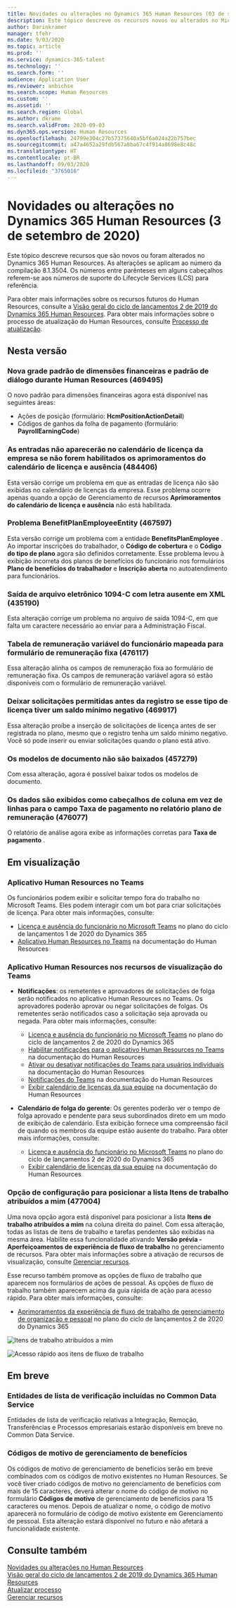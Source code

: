 ```yaml
---
title: Novidades ou alterações no Dynamics 365 Human Resources (03 de setembro de 2020)
description: Este tópico descreve os recursos novos ou alterados no Microsoft Dynamics 365 Human Resources para 3 de setembro de 2020.
author: Darinkramer
manager: tfehr
ms.date: 9/03/2020
ms.topic: article
ms.prod: ''
ms.service: dynamics-365-talent
ms.technology: ''
ms.search.form: ''
audience: Application User
ms.reviewer: anbichse
ms.search.scope: Human Resources
ms.custom: ''
ms.assetid: ''
ms.search.region: Global
ms.author: dkrame
ms.search.validFrom: 2020-09-03
ms.dyn365.ops.version: Human Resources
ms.openlocfilehash: 24799e304c27b57375640a5bf6a024a22b757bec
ms.sourcegitcommit: a47a4652a29fdb567a8ba67c4f914a8698e8c48c
ms.translationtype: HT
ms.contentlocale: pt-BR
ms.lasthandoff: 09/03/2020
ms.locfileid: "3765016"
---
```

# <a name="whats-new-or-changed-in-dynamics-365-human-resources-september-3-2020"></a>Novidades ou alterações no Dynamics 365 Human Resources (3 de setembro de 2020)

Este tópico descreve recursos que são novos ou foram alterados no Dynamics 365 Human Resources. As alterações se aplicam ao número da compilação 8.1.3504. Os números entre parênteses em alguns cabeçalhos referem-se aos números de suporte do Lifecycle Services (LCS) para referência.

Para obter mais informações sobre os recursos futuros do Human Resources, consulte a [Visão geral do ciclo de lançamentos 2 de 2019 do Dynamics 365 Human Resources](https://docs.microsoft.com/dynamics365-release-plan/2019wave2/dynamics365-human-resources/). Para obter mais informações sobre o processo de atualização do Human Resources, consulte [Processo de atualização](hr-admin-setup-update-process.md).

## <a name="in-this-release"></a>Nesta versão

### <a name="new-default-financial-dimensions-grid-and-dialog-pattern-throughout-human-resources-469495"></a>Nova grade padrão de dimensões financeiras e padrão de diálogo durante Human Resources (469495)

O novo padrão para dimensões financeiras agora está disponível nas seguintes áreas:

- Ações de posição (formulário: **HcmPositionActionDetail**)
- Códigos de ganhos da folha de pagamento (formulário: **PayrollEarningCode**)

### <a name="entries-dont-appear-in-company-leave-calendar-if-leave-and-absence-calendar-enhancements-arent-enabled-484406"></a>As entradas não aparecerão no calendário de licença da empresa se não forem habilitados os aprimoramentos do calendário de licença e ausência (484406)

Esta versão corrige um problema em que as entradas de licença não são exibidas no calendário de licenças da empresa. Esse problema ocorre apenas quando a opção de Gerenciamento de recursos **Aprimoramentos do calendário de licença e ausência** não está habilitada.

### <a name="benefitplanemployeeentity-issue-467597"></a>Problema BenefitPlanEmployeeEntity (467597)

Esta versão corrige um problema com a entidade **BenefitsPlanEmployee** . Ao importar inscrições do trabalhador, o **Código de cobertura** e o **Código do tipo de plano** agora são definidos corretamente. Esse problema levou à exibição incorreta dos planos de benefícios do funcionário nos formulários **Plano de benefícios do trabalhador** e **Inscrição aberta** no autoatendimento para funcionários.

### <a name="electronic-file-1094-c-output-missing-letter-in-xml-435190"></a>Saída de arquivo eletrônico 1094-C com letra ausente em XML (435190)

Esta alteração corrige um problema no arquivo de saída 1094-C, em que falta um caractere necessário ao enviar para a Administração Fiscal.

### <a name="employee-variable-compensation-table-mapped-to-fixed-compensation-form-476117"></a>Tabela de remuneração variável do funcionário mapeada para formulário de remuneração fixa (476117)

Essa alteração alinha os campos de remuneração fixa ao formulário de remuneração fixa. Os campos de remuneração variável agora só estão disponíveis com o formulário de remuneração variável.

### <a name="leave-requests-allowed-before-enrollment-if-that-leave-type-has-a-negative-minimum-balance-469917"></a>Deixar solicitações permitidas antes da registro se esse tipo de licença tiver um saldo mínimo negativo (469917)

Essa alteração proíbe a inserção de solicitações de licença antes de ser registrada no plano, mesmo que o registro tenha um saldo mínimo negativo. Você só pode inserir ou enviar solicitações quando o plano está ativo.

### <a name="document-templates-dont-download-457279"></a>Os modelos de documento não são baixados (457279)

Com essa alteração, agora é possível baixar todos os modelos de documento. 

### <a name="data-displays-as-column-headers-instead-of-rows-for-the-pay-rate-field-in-the-compensation-plan-report-476077"></a>Os dados são exibidos como cabeçalhos de coluna em vez de linhas para o campo Taxa de pagamento no relatório plano de remuneração (476077)

O relatório de análise agora exibe as informações corretas para **Taxa de pagamento** .

## <a name="in-preview"></a>Em visualização

### <a name="human-resources-application-in-teams"></a>Aplicativo Human Resources no Teams

Os funcionários podem exibir e solicitar tempo fora do trabalho no Microsoft Teams. Eles podem interagir com um bot para criar solicitações de licença. Para obter mais informações, consulte:

- [Licença e ausência do funcionário no Microsoft Teams](https://docs.microsoft.com/dynamics365-release-plan/2020wave1/dynamics365-human-resources/employee-leave-absence-experience-teams) no plano do ciclo de lançamentos 1 de 2020 do Dynamics 365
- [Aplicativo Human Resources no Teams](https://go.microsoft.com/fwlink/?linkid=2127841) na documentação do Human Resources

### <a name="human-resources-app-in-teams-preview-features"></a>Aplicativo Human Resources nos recursos de visualização do Teams
 
-  **Notificações**: os remetentes e aprovadores de solicitações de folga serão notificados no aplicativo Human Resources no Teams. Os aprovadores poderão aprovar ou negar solicitações de folgas. Os remetentes serão notificados caso a solicitação seja aprovada ou negada. Para obter mais informações, consulte:
   - [Licença e ausência do funcionário no Microsoft Teams](https://docs.microsoft.com/dynamics365-release-plan/2020wave2/human-resources/dynamics365-human-resources/employee-leave-absence-experience-teams) no plano do ciclo de lançamentos 2 de 2020 do Dynamics 365
   - [Habilitar notificações para o aplicativo Human Resources no Teams](https://docs.microsoft.com/dynamics365/human-resources/hr-admin-teams-leave-app#enable-notifications-for-the-human-resources-app-in-teams) na documentação do Human Resources
   - [Ativar ou desativar notificações do Teams para usuários individuais](https://docs.microsoft.com/dynamics365/human-resources/hr-admin-teams-leave-app#turn-teams-notifications-on-or-off-for-individual-users) na documentação do Human Resources
   - [Notificações do Teams](https://docs.microsoft.com/dynamics365/human-resources/hr-teams-leave-app#teams-notifications) na documentação do Human Resources
   - [Exibir calendário de licenças da sua equipe](https://docs.microsoft.com/dynamics365/human-resources/hr-teams-leave-app#view-your-teams-leave-calendar) na documentação do Human Resources
 
- **Calendário de folga do gerente**: Os gerentes poderão ver o tempo de folga aprovado e pendente para seus subordinados direto em um modo de exibição de calendário. Esta exibição fornece uma compreensão fácil de quando os membros da equipe estão ausente do trabalho. Para obter mais informações, consulte:
   - [Licença e ausência do funcionário no Microsoft Teams](https://docs.microsoft.com/dynamics365-release-plan/2020wave2/human-resources/dynamics365-human-resources/employee-leave-absence-experience-teams) no plano do ciclo de lançamentos 2 de 2020 do Dynamics 365
   - [Exibir calendário de licenças da sua equipe](https://docs.microsoft.com/dynamics365/human-resources/hr-teams-leave-app#view-your-teams-leave-calendar) na documentação do Human Resources

### <a name="configuration-option-to-position-work-items-assigned-to-me-list-477004"></a>Opção de configuração para posicionar a lista Itens de trabalho atribuídos a mim (477004)

Uma nova opção agora está disponível para posicionar a lista **Itens de trabalho atribuídos a mim** na coluna direita do painel. Com essa alteração, todas as listas de itens de trabalho e tarefas pendentes são exibidas na mesma área. Habilite essa funcionalidade ativando **Versão prévia - Aperfeiçoamentos de experiência de fluxo de trabalho** no gerenciamento de recursos. Para obter mais informações sobre a ativação de recursos de visualização, consulte [Gerenciar recursos](hr-admin-manage-features.md).

Esse recurso também promove as opções de fluxo de trabalho que aparecem nos formulários de ações de pessoal. As opções de fluxo de trabalho também aparecem acima da guia rápida de ação para acesso rápido. Para obter mais informações, consulte: 

- [Aprimoramentos da experiência de fluxo de trabalho de gerenciamento de organização e pessoal](https://docs.microsoft.com/dynamics365-release-plan/2020wave2/human-resources/dynamics365-human-resources/organization-personnel-management-workflow-experience-enhancements) no plano do ciclo de lançamentos 2 de 2020 do Dynamics 365

![Itens de trabalho atribuídos a mim](./media/hr-workflow-work-items-assigned-to-me.png)

![Acesso rápido aos itens de fluxo de trabalho](./media/hr-workflow-quick-access.png)

## <a name="coming-soon"></a>Em breve

### <a name="checklist-entities-included-in-common-data-service"></a>Entidades de lista de verificação incluídas no Common Data Service

Entidades de lista de verificação relativas a Integração, Remoção, Transferências e Processos empresariais estarão disponíveis em breve no Common Data Service.

### <a name="benefits-management-reason-codes"></a>Códigos de motivo de gerenciamento de benefícios

Os códigos de motivo de gerenciamento de benefícios serão em breve combinados com os códigos de motivo existentes no Human Resources. Se você tiver criado códigos de motivo no gerenciamento de benefícios com mais de 15 caracteres, deverá alterar o nome do código de motivo no formulário **Códigos de motivo** de gerenciamento de benefícios para 15 caracteres ou menos. Depois de atualizar o nome, o código de motivo aparecerá no formulário de código de motivo existente em Gerenciamento de pessoal. Esta alteração estará disponível no futuro e não afetará a funcionalidade existente.

## <a name="see-also"></a>Consulte também

[Novidades ou alterações no Human Resources](hr-admin-whats-new.md)</br>
[Visão geral do ciclo de lançamentos 2 de 2019 do Dynamics 365 Human Resources](https://docs.microsoft.com/dynamics365-release-plan/2019wave2/dynamics365-human-resources/)</br>
[Atualizar processo](hr-admin-setup-update-process.md)</br>
[Gerenciar recursos](hr-admin-manage-features.md)
